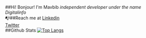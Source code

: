 

<!--
**mavbib/mavbib** is a ✨ _special_ ✨ repository because its `README.md` (this file) appears on your GitHub profile.

Here are some ideas to get you started:

- 🔭 I’m currently working on ...
- 🌱 I’m currently learning ...
- 👯 I’m looking to collaborate on ...
- 🤔 I’m looking for help with ...
- 💬 Ask me about ...
- 📫 How to reach me: ...
- 😄 Pronouns: ...
- ⚡ Fun fact: ...
-->
##Hi! Bonjour! I'm Mavbib
<em>independent developer under the name Digitalinfo</em><br/>
:mailbox_with_no_mail:##Reach me at
<a href="http://www.linkedin.com/in/marc-andre-veilleux-aa367b72">Linkedin</a><br/>
<a href="https://twitter.com/xaltran">Twitter</a><br/>
##Github Stats
[![Top Langs](https://github-readme-stats.vercel.app/api/top-langs/?username=mavbib&layout=compact)](https://github.com/anuraghazra/github-readme-stats)

